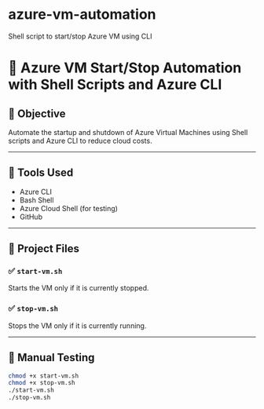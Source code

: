 # azure-vm-automation
Shell script to start/stop Azure VM using CLI
# 🚀 Azure VM Start/Stop Automation with Shell Scripts and Azure CLI

## 🎯 Objective
Automate the startup and shutdown of Azure Virtual Machines using Shell scripts and Azure CLI to reduce cloud costs.

---

## 🧰 Tools Used
- Azure CLI
- Bash Shell
- Azure Cloud Shell (for testing)
- GitHub

---

## 📂 Project Files

### ✅ `start-vm.sh`

Starts the VM only if it is currently stopped.

### ✅ `stop-vm.sh`

Stops the VM only if it is currently running.

---

## 🧪 Manual Testing

```bash
chmod +x start-vm.sh
chmod +x stop-vm.sh
./start-vm.sh
./stop-vm.sh

